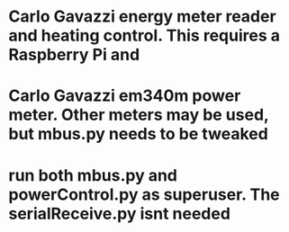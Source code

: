 # Carlo Gavazzi energy meter reader and heating control. This requires a Raspberry Pi and
# Carlo Gavazzi em340m  power meter. Other meters may be used, but mbus.py needs to be tweaked

# run both mbus.py and powerControl.py as superuser. The serialReceive.py isnt needed
